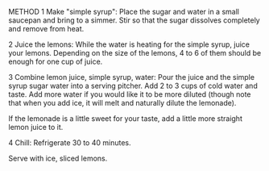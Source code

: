 METHOD
1 Make "simple syrup":  Place the sugar and water in a small saucepan and bring to a simmer. Stir so that the sugar dissolves completely and remove from heat.

2 Juice the lemons: While the water is heating for the simple syrup, juice your lemons. Depending on the size of the lemons, 4 to 6 of them should be enough for one cup of juice.

3 Combine lemon juice, simple syrup, water: Pour the juice and the simple syrup sugar water into a serving pitcher. Add 2 to 3 cups of cold water and taste. Add more water if you would like it to be more diluted (though note that when you add ice, it will melt and naturally dilute the lemonade).

If the lemonade is a little sweet for your taste, add a little more straight lemon juice to it.

4 Chill: Refrigerate 30 to 40 minutes.

Serve with ice, sliced lemons.